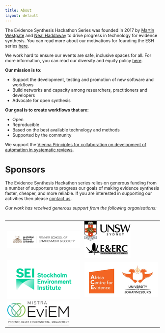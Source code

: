 ```yaml
---
title: About
layout: default
---
```

The Evidence Synthesis Hackathon Series was founded in 2017 by <a href="/people/Westgate-Martin">Martin Westgate</a> and <a href="/people/Haddaway-Neal">Neal Haddaway</a> to drive progress in technology for evidence synthesis. You can read more about our motivations for founding the ESH series <a href="/2019/01/17/what_is_the_esh.html">here</a>.

We work hard to ensure our events are safe, inclusive spaces for all. For more information, you can read our diversity and equity policy <a href="/about/diversity_and_equity.html">here</a>.

<b>Our mission is to:</b>
<ul>
  <li>Support the development, testing and promotion of new software and workflows</li>
  <li>Build networks and capacity among researchers, practitioners and developers</li>
  <li>Advocate for open synthesis</li>
</ul>

<b>Our goal is to create workflows that are:</b>
<ul>
  <li>Open</li>
  <li>Reproducible</li>
  <li>Based on the best available technology and methods</li>
  <li>Supported by the community</li>
</ul>

We support the <a href="https://systematicreviewsjournal.biomedcentral.com/articles/10.1186/s13643-018-0740-7">Vienna Principles for collaboration on development of automation in systematic reviews</a>.

# Sponsors
The Evidence Synthesis Hackathon series relies on generous funding from a number of supporters to progress our goals of making evidence synthesis faster, cheaper, and more reliable. If you are interested in supporting our activities then please <a href="mailto:eshackathon@gmail.com">contact us</a>.

<div class="center"><em>Our work has received generous support from the following organisations:</em>
</div><br>

<table>
  <tr>
    <td>
      <a href="http://www.fennerschool.anu.edu.au">
        <img align="centre" width="300"
          src="/assets/images/sponsors/ANU_Fenner_landscape.jpg"
          alt="Fenner School ANU"
        />
      </a>
    </td>
    <td>
      <a href="http://www.unsw.edu.au">
        <img align="centre" width="150"
          src="/assets/images/sponsors/UNSW.png"
          alt="UNSW"
        />
      </a>
      <a href="http://www.unsw.edu.au">
        <img align="centre" width="150"
          src="/assets/images/sponsors/UNSW_EERC.png"
          alt="UNSW EERC"
        />
      </a>
    </td>
  </tr>
  <tr>
    <td>
      <a href="https://www.sei.org">
        <img align="centre" width="300"
          src="/assets/images/sponsors/SEI.png"
          alt="Stockholm Environment Institute"
        />
      </a>
    </td>
    <td>
      <a href="https://africacentreforevidence.org">
        <img align="centre" width="300"
          src="/assets/images/sponsors/ACE_UJ.png"
          alt="Africa Centre for Evidence"
        />
      </a>
    </td>
  </tr>
  <tr>
    <td>
      <a href="http://eviem.se/en/home/">
        <img align="centre" width="200"
          src="/assets/images/sponsors/MISTRA.png"
          alt="MISTRA EviEM"
        />
      </a>
    </td>
  </tr>
